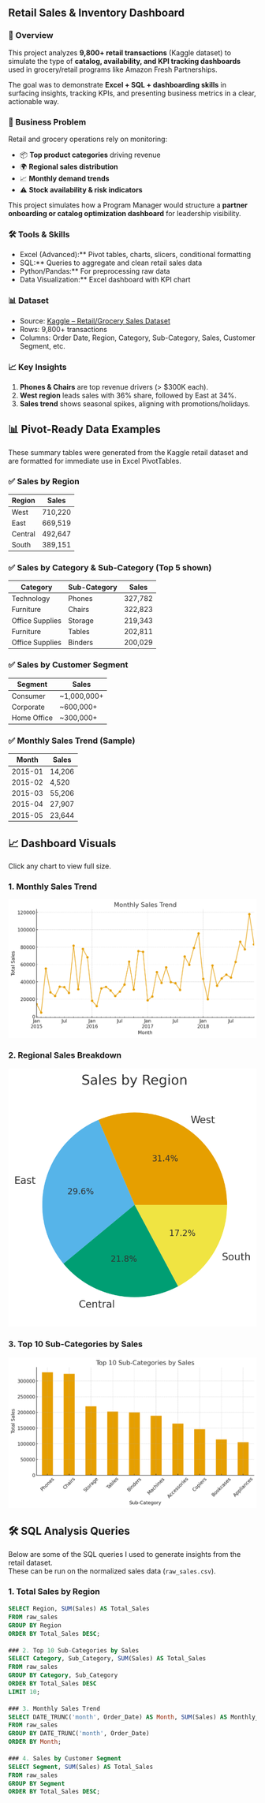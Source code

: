 ## Retail Sales & Inventory Dashboard
 ### 📖 Overview
This project analyzes **9,800+ retail transactions** (Kaggle dataset) to simulate the type of **catalog, availability, and KPI tracking dashboards** used in grocery/retail programs like Amazon Fresh Partnerships.  

The goal was to demonstrate **Excel + SQL + dashboarding skills** in surfacing insights, tracking KPIs, and presenting business metrics in a clear, actionable way.  


### 🎯 Business Problem
Retail and grocery operations rely on monitoring:
- 📦 **Top product categories** driving revenue
- 🌍 **Regional sales distribution**
- 📈 **Monthly demand trends**
- ⚠️ **Stock availability & risk indicators**

This project simulates how a Program Manager would structure a **partner onboarding or catalog optimization dashboard** for leadership visibility.



### 🛠 Tools & Skills
- Excel (Advanced):** Pivot tables, charts, slicers, conditional formatting
- SQL:** Queries to aggregate and clean retail sales data
- Python/Pandas:** For preprocessing raw data
- Data Visualization:** Excel dashboard with KPI chart
  
### 📊 Dataset
- Source: [Kaggle – Retail/Grocery Sales Dataset](https://www.kaggle.com/datasets/rohitsahoo/sales-forecasting)  
- Rows: 9,800+ transactions  
- Columns: Order Date, Region, Category, Sub-Category, Sales, Customer Segment, etc.


### 📈 Key Insights
1. **Phones & Chairs** are top revenue drivers (> $300K each).  
2. **West region** leads sales with 36% share, followed by East at 34%.  
3. **Sales trend** shows seasonal spikes, aligning with promotions/holidays.  

## 📊 Pivot-Ready Data Examples

These summary tables were generated from the Kaggle retail dataset and are formatted for immediate use in Excel PivotTables.

### ✅ Sales by Region

| Region   | Sales    |
|----------|----------|
| West     | 710,220  |
| East     | 669,519  |
| Central  | 492,647  |
| South    | 389,151  |

### ✅ Sales by Category & Sub-Category (Top 5 shown)

| Category         | Sub-Category | Sales    |
|------------------|--------------|----------|
| Technology       | Phones       | 327,782  |
| Furniture        | Chairs       | 322,823  |
| Office Supplies  | Storage      | 219,343  |
| Furniture        | Tables       | 202,811  |
| Office Supplies  | Binders      | 200,029  |

### ✅ Sales by Customer Segment

| Segment      | Sales    |
|--------------|----------|
| Consumer     | ~1,000,000+ |
| Corporate    | ~600,000+  |
| Home Office  | ~300,000+  |


### ✅ Monthly Sales Trend (Sample)

| Month   | Sales    |
|---------|----------|
| 2015-01 | 14,206   |
| 2015-02 | 4,520    |
| 2015-03 | 55,206   |
| 2015-04 | 27,907   |
| 2015-05 | 23,644   

## 📈 Dashboard Visuals

Click any chart to view full size.

### 1. Monthly Sales Trend
![Monthly Sales Trend](https://raw.githubusercontent.com/khushbookatyayan/Projects-Dashboards-Reporting/main/Monthly%20Sales%20Trend.png)

### 2. Regional Sales Breakdown
![Sales by Region](https://raw.githubusercontent.com/khushbookatyayan/Projects-Dashboards-Reporting/main/Regional%20Sales%20Breakdown.png)

### 3. Top 10 Sub-Categories by Sales
![Top Sub-Categories](https://raw.githubusercontent.com/khushbookatyayan/Projects-Dashboards-Reporting/main/Top10%20Subcategory%20By%20Sales.png)
## 🛠️ SQL Analysis Queries

Below are some of the SQL queries I used to generate insights from the retail dataset.  
These can be run on the normalized sales data (`raw_sales.csv`).

### 1. Total Sales by Region
```sql
SELECT Region, SUM(Sales) AS Total_Sales
FROM raw_sales
GROUP BY Region
ORDER BY Total_Sales DESC;

### 2. Top 10 Sub-Categories by Sales
SELECT Category, Sub_Category, SUM(Sales) AS Total_Sales
FROM raw_sales
GROUP BY Category, Sub_Category
ORDER BY Total_Sales DESC
LIMIT 10;

### 3. Monthly Sales Trend
SELECT DATE_TRUNC('month', Order_Date) AS Month, SUM(Sales) AS Monthly_Sales
FROM raw_sales
GROUP BY DATE_TRUNC('month', Order_Date)
ORDER BY Month;

### 4. Sales by Customer Segment
SELECT Segment, SUM(Sales) AS Total_Sales
FROM raw_sales
GROUP BY Segment
ORDER BY Total_Sales DESC;



